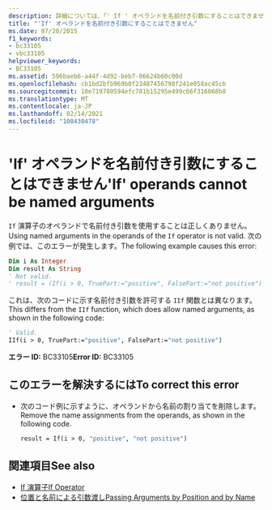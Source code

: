 ```yaml
---
description: 詳細については、「' If ' オペランドを名前付き引数にすることはできません
title: "'If' オペランドを名前付き引数にすることはできません"
ms.date: 07/20/2015
f1_keywords:
- bc33105
- vbc33105
helpviewer_keywords:
- BC33105
ms.assetid: 596baeb6-a44f-4d92-beb7-06624b60c00d
ms.openlocfilehash: cb1bd2bfb969b0f23487456798f241e058ac45cb
ms.sourcegitcommit: 10e719780594efc781b15295e499c66f316068b8
ms.translationtype: MT
ms.contentlocale: ja-JP
ms.lasthandoff: 02/14/2021
ms.locfileid: "100430478"
---
```

# <a name="if-operands-cannot-be-named-arguments"></a><span data-ttu-id="c1be9-103">'If' オペランドを名前付き引数にすることはできません</span><span class="sxs-lookup"><span data-stu-id="c1be9-103">'If' operands cannot be named arguments</span></span>

<span data-ttu-id="c1be9-104">`If` 演算子のオペランドで名前付き引数を使用することは正しくありません。</span><span class="sxs-lookup"><span data-stu-id="c1be9-104">Using named arguments in the operands of the `If` operator is not valid.</span></span> <span data-ttu-id="c1be9-105">次の例では、このエラーが発生します。</span><span class="sxs-lookup"><span data-stu-id="c1be9-105">The following example causes this error:</span></span>  
  
```vb  
Dim i As Integer  
Dim result As String  
' Not valid.  
' result = (If(i > 0, TruePart:="positive", FalsePart:="not positive")  
```  
  
 <span data-ttu-id="c1be9-106">これは、次のコードに示す名前付き引数を許可する `IIf` 関数とは異なります。</span><span class="sxs-lookup"><span data-stu-id="c1be9-106">This differs from the `IIf` function, which does allow named arguments, as shown in the following code:</span></span>  
  
```vb  
' Valid.  
IIf(i > 0, TruePart:="positive", FalsePart:="not positive")  
```  
  
 <span data-ttu-id="c1be9-107">**エラー ID:** BC33105</span><span class="sxs-lookup"><span data-stu-id="c1be9-107">**Error ID:** BC33105</span></span>  
  
## <a name="to-correct-this-error"></a><span data-ttu-id="c1be9-108">このエラーを解決するには</span><span class="sxs-lookup"><span data-stu-id="c1be9-108">To correct this error</span></span>  
  
- <span data-ttu-id="c1be9-109">次のコード例に示すように、オペランドから名前の割り当てを削除します。</span><span class="sxs-lookup"><span data-stu-id="c1be9-109">Remove the name assignments from the operands, as shown in the following code.</span></span>  
  
    ```vb  
    result = If(i > 0, "positive", "not positive")  
    ```  
  
## <a name="see-also"></a><span data-ttu-id="c1be9-110">関連項目</span><span class="sxs-lookup"><span data-stu-id="c1be9-110">See also</span></span>

- [<span data-ttu-id="c1be9-111">If 演算子</span><span class="sxs-lookup"><span data-stu-id="c1be9-111">If Operator</span></span>](../language-reference/operators/if-operator.md)
- [<span data-ttu-id="c1be9-112">位置と名前による引数渡し</span><span class="sxs-lookup"><span data-stu-id="c1be9-112">Passing Arguments by Position and by Name</span></span>](../programming-guide/language-features/procedures/passing-arguments-by-position-and-by-name.md)
